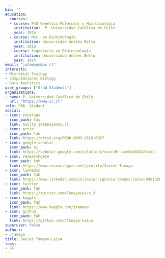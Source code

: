 ```yaml
---
bio: ''
education:
  courses:
  - course: PhD Genética Molecular y Microbiología 
    institution:  P. Universidad Católica de Chile
    year: 2016
  - course: MSc. en Biotcnología
    institution: Universidad Andrés Bello
    year: 2016
  - course: Ingeniería en Biotecnología
    institution: Universidad Andrés Bello
    year: 2014
email: "jatamayo@uc.cl"
interests:
- Microbial Ecology
- Computational Biology
- Data Analytics
user_groups: ["Grad Students"]
organizations:
- name: P. Universidad Católica de Chile
  url: "https://www.uc.cl"
role: PhD. Student
social:
- icon: envelope
  icon_pack: fas
  link: mailto:jatamayo@uc.cl
- icon: orcid
  icon_pack: fab
  link: https://orcid.org/0000-0003-2610-6957
- icon: google-scholar
  icon_pack: ai
  link: https://scholar.google.com/citations?user=Rr-4cmQwXX4C&hl=es
- icon: researchgate
  icon_pack: fab
  link: https://www.researchgate.net/profile/Javier-Tamayo
- icon: linkedin
  icon_pack: fab
  link: https://www.linkedin.com/in/javier-ignacio-tamayo-leiva-94613267
- icon: twitter
  icon_pack: fab
  link: https://twitter.com/TamayoLeiva_J
- icon: kaggle
  icon_pack: fab
  link: https://www.kaggle.com/jtamayo
- icon: github
  icon_pack: fab
  link: https://github.com/JTamayo-Leiva
superuser: false
authors:
- JTamayo
title: Javier Tamayo-Leiva
tags:
- GS
---
```

